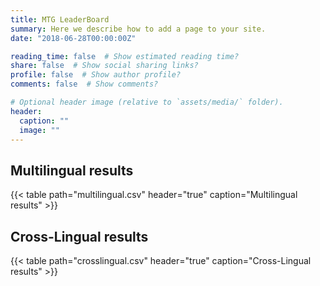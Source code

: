 ```yaml
---
title: MTG LeaderBoard
summary: Here we describe how to add a page to your site.
date: "2018-06-28T00:00:00Z"

reading_time: false  # Show estimated reading time?
share: false  # Show social sharing links?
profile: false  # Show author profile?
comments: false  # Show comments?

# Optional header image (relative to `assets/media/` folder).
header:
  caption: ""
  image: ""
---
```


## Multilingual results
{{< table path="multilingual.csv" header="true" caption="Multilingual results" >}}

## Cross-Lingual results
{{< table path="crosslingual.csv" header="true" caption="Cross-Lingual results" >}}
